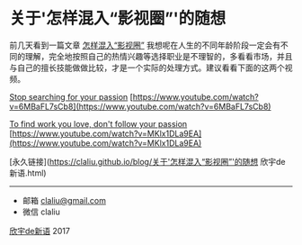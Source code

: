 # 关于'怎样混入“影视圈”'的随想

前几天看到一篇文章 [怎样混入“影视圈”](http://chuansong.me/n/1818832552709) 我想呢在人生的不同年龄阶段一定会有不同的理解，完全地按照自己的热情兴趣等选择职业是不理智的，多看看市场，并且与自己的擅长技能做做比较，才是一个实际的处理方式。建议看看下面的这两个视频。

[Stop searching for your passion](https://www.youtube.com/watch?v=6MBaFL7sCb8) [https://www.youtube.com/watch?v=6MBaFL7sCb8](https://www.youtube.com/watch?v=6MBaFL7sCb8)

[To find work you love, don't follow your passion](https://www.youtube.com/watch?v=MKlx1DLa9EA) [https://www.youtube.com/watch?v=MKlx1DLa9EA](https://www.youtube.com/watch?v=MKlx1DLa9EA)

[永久链接](https://claliu.github.io/blog/关于'怎样混入“影视圈”'的随想 欣宇de新语.html)

***

* 邮箱 claliu@gmail.com
* 微信 claliu

[欣宇de新语](https://claliu.github.io/) 2017